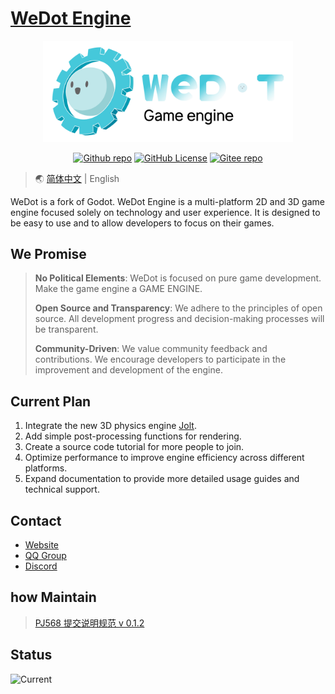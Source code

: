 # [WeDot Engine](https://wedot-engine.github.io)

<p align="center">
    <img width="400" src="logo/wedot-logo2_text-transparent.svg" alt="WeDot Engine Logo" />
</p>

<p align="center">
    <a href="https://github.com/Wedot-Engine/WeDot"><img alt="Github repo" src="https://img.shields.io/website?url=https%3A%2F%2Fgithub.com%2FPJ-568%2Fqmole-source-site&up_color=007bff&up_message=Wedot-Engine/WeDot&logo=github&label=Github" loading="lazy"></a>
    <a href="https://github.com/Wedot-Engine/WeDot/blob/main/LICENSE.txt"><img alt="GitHub License" src="https://img.shields.io/github/license/Wedot-Engine/WeDot?logo=github&color=e48c5c" loading="lazy"></a>
    <a href="https://gitee.com/Wedot-Engine/WeDot"><img alt="Gitee repo" src="https://img.shields.io/website?url=https%3A%2F%2Fgitee.com%2FPJ-568%2Fqmole-source-site&up_color=007bff&up_message=Wedot-Engine/WeDot&logo=gitee&label=Gitee" loading="lazy"></a>
</p>

> 🌏 [简体中文](./README.md) | English

WeDot is a fork of Godot. WeDot Engine is a multi-platform 2D and 3D game engine focused solely on technology and user experience. It is designed to be easy to use and to allow developers to focus on their games.

## We Promise

> **No Political Elements**: WeDot is focused on pure game development. Make the game engine a GAME ENGINE.
>
> **Open Source and Transparency**: We adhere to the principles of open source. All development progress and decision-making processes will be transparent.
>
> **Community-Driven**: We value community feedback and contributions. We encourage developers to participate in the improvement and development of the engine.

## Current Plan

1. Integrate the new 3D physics engine [Jolt](https://github.com/jrouwe/JoltPhysics).
2. Add simple post-processing functions for rendering.
3. Create a source code tutorial for more people to join.
4. Optimize performance to improve engine efficiency across different platforms.
5. Expand documentation to provide more detailed usage guides and technical support.

## Contact

- [Website](https://wedot.top)
- [QQ Group](https://qm.qq.com/cgi-bin/qm/qr?authKey=G%2BR%2FKlLQBeH71b1Mhe4t2gM%2B8rLXndOEPhPtDgWgTudLUtGUgpMrNAWD87x%2F64ta&k=IPTGQ3zH_W8IAzaFrnLLGF2kplhv-EeM&noverify=0&group_code=670915303)
- [Discord](https://discord.com/invite/MRssAz6Pe3)

## how Maintain

> [PJ568 提交说明规范 v 0.1.2](https://github.com/PJ-568/git-commit-regulation)

## Status

![Current](https://repobeats.axiom.co/api/embed/e8d7fcfa4529d0f4a1a8383ced8d3cd7d2f50099.svg "Repobeats analytics image")
